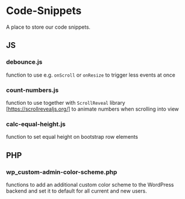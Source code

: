 # Code-Snippets
A place to store our code snippets.

## JS
### debounce.js
function to use e.g. `onScroll` or `onResize` to trigger less events at once

### count-numbers.js
function to use together with `ScrollReveal` library [https://scrollrevealjs.org/] to animate numbers when scrolling into view

### calc-equal-height.js
function to set equal height on bootstrap row elements

## PHP

### wp_custom-admin-color-scheme.php
functions to add an additional custom color scheme to the WordPress backend and set it to default for all current and new users.
